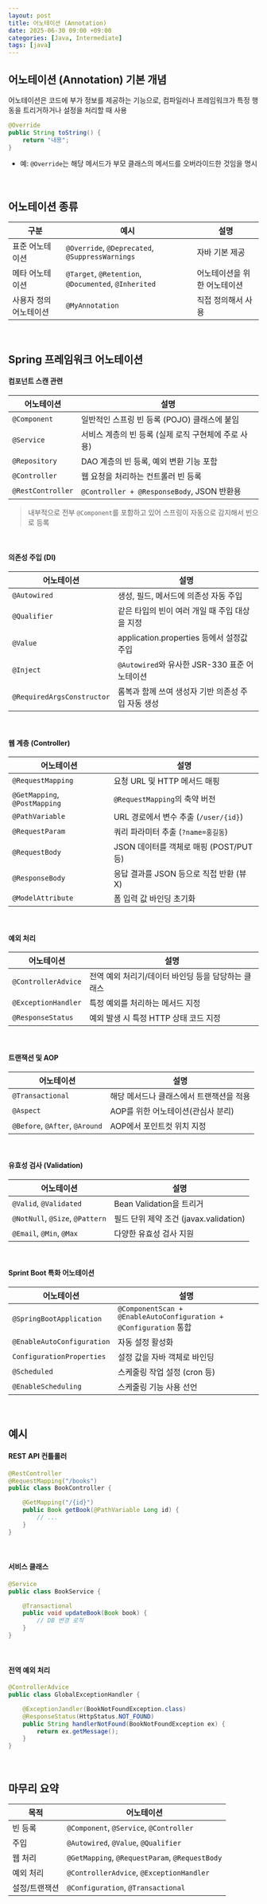 ```yaml
---
layout: post
title: 어노테이션 (Annotation)
date: 2025-06-30 09:00 +09:00
categories: [Java, Intermediate]
tags: [java]
---
```


## 어노테이션 (Annotation) 기본 개념

어노테이션은 코드에 부가 정보를 제공하는 기능으로, 
컴파일러나 프레임워크가 특정 행동을 트리거하거나 설정을 처리할 때 사용

```java
@Override
public String toString() {
    return "내용";
}
```

- 예: `@Override`는 해당 메서드가 부모 클래스의 메서드를 오버라이드한 것임을 명시

<br>

## 어노테이션 종류

| 구분 | 예시 | 설명 |
|-|-|-|
| 표준 어노테이션 | `@Override`, `@Deprecated`, `@SuppressWarnings` | 자바 기본 제공 |
| 메타 어노테이션 | `@Target`, `@Retention`, `@Documented`, `@Inherited` | 어노테이션을 위한 어노테이션 |
| 사용자 정의 어노테이션 | `@MyAnnotation` | 직접 정의해서 사용 |


<br>

## Spring 프레임워크 어노테이션

#### 컴포넌트 스캔 관련

| 어노테이션 | 설명 |
|-|-|
| `@Component` | 일반적인 스프링 빈 등록 (POJO) 클래스에 붙임 |
| `@Service` | 서비스 계층의 빈 등록 (실제 로직 구현체에 주로 사용) |
| `@Repository` | DAO 계층의 빈 등록, 예외 변환 기능 포함 |
| `@Controller` |  웹 요청을 처리하는 컨트롤러 빈 등록 | 
| `@RestController` | `@Controller + @ResponseBody`, JSON 반환용 |

> 내부적으로 전부 `@Component`를 포함하고 있어 스프링이 자동으로 감지해서 빈으로 등록

<br>

#### 의존성 주입 (DI)

| 어노테이션 | 설명 |
|-|-|
| `@Autowired` | 생성, 필드, 메서드에 의존성 자동 주입 |
| `@Qualifier` | 같은 타입의 빈이 여러 개일 때 주입 대상을 지정 |
| `@Value` | application.properties 등에서 설정값 주입 |
| `@Inject` | `@Autowired`와 유사한 JSR-330 표준 어노테이션 |
| `@RequiredArgsConstructor` | 롬복과 함께 쓰여 생성자 기반 의존성 주입 자동 생성 | 


<br>

#### 웹 계층 (Controller)

| 어노테이션 | 설명 |
|-|-|
| `@RequestMapping` | 요청 URL 및 HTTP 메서드 매핑 |
| `@GetMapping`, `@PostMapping` | `@RequestMapping`의 축약 버전 |
| `@PathVariable` | URL 경로에서 변수 추출 (`/user/{id}`) |
| `@RequestParam` | 쿼리 파라미터 추출 (`?name=홍길동`) |
| `@RequestBody` | JSON 데이터를 객체로 매핑 (POST/PUT 등) |
| `@ResponseBody` | 응답 결과를 JSON 등으로 직접 반환 (뷰X) |
| `@ModelAttribute` | 폼 입력 값 바인딩 초기화 |

<br>

#### 예외 처리

| 어노테이션 | 설명 | 
|-|-|
| `@ControllerAdvice` | 전역 예외 처리기/데이터 바인딩 등을 담당하는 클래스 |
| `@ExceptionHandler` | 특정 예외를 처리하는 메서드 지정 |
| `@ResponseStatus` | 예외 발생 시 특정 HTTP 상태 코드 지정 |

<br>

#### 트랜잭션 및 AOP

| 어노테이션 | 설명 |
|-|-|
| `@Transactional` | 해당 메서드나 클래스에서 트랜잭션을 적용  |
| `@Aspect` | AOP를 위한 어노테이션(관심사 분리) |
| `@Before`, `@After`, `@Around` | AOP에서 포인트컷 위치 지정 |

<br>

#### 유효성 검사 (Validation)

| 어노테이션 | 설명 | 
|-|-|
| `@Valid`, `@Validated` | Bean Validation을 트리거 |
| `@NotNull`, `@Size`, `@Pattern` | 필드 단위 제약 조건 (javax.validation)
| `@Email`, `@Min`, `@Max` | 다양한 유효성 검사 지원 |

<br>

#### Sprint Boot 특화 어노테이션

| 어노테이션 | 설명 |
|-|-|
| `@SpringBootApplication` | `@ComponentScan + @EnableAutoConfiguration + @Configuration` 통합 |
| `@EnableAutoConfiguration` | 자동 설정 활성화 |
| `ConfigurationProperties` | 설정 값을 자바 객체로 바인딩 |
| `@Scheduled` | 스케줄링 작업 설정 (cron 등) |
| `@EnableScheduling` | 스케줄링 기능 사용 선언 |


<br>

## 예시

#### REST API 컨틀롤러

```java
@RestController
@RequestMapping("/books")
public class BookController {

    @GetMapping("/{id}")
    public Book getBook(@PathVariable Long id) {
        // ...
    }
}
```

<br>

#### 서비스 클래스

```java
@Service 
public class BookService {

    @Transactional
    public void updateBook(Book book) {
        // DB 변경 로직
    }
} 
```

<br>

#### 전역 예외 처리

```java
@ControllerAdvice
public class GlobalExceptionHandler {

    @ExceptionJandler(BookNotFoundException.class) 
    @ResponseStatus(HttpStatus.NOT_FOUND)
    public String handlerNotFound(BookNotFoundException ex) {
        return ex.getMessage();
    }
}
```

<br>

## 마무리 요약

| 목적      | 어노테이션                                          |
| ------- | ---------------------------------------------- |
| 빈 등록    | `@Component`, `@Service`, `@Controller`        |
| 주입      | `@Autowired`, `@Value`, `@Qualifier`           |
| 웹 처리    | `@GetMapping`, `@RequestParam`, `@RequestBody` |
| 예외 처리   | `@ControllerAdvice`, `@ExceptionHandler`       |
| 설정/트랜잭션 | `@Configuration`, `@Transactional`             |
